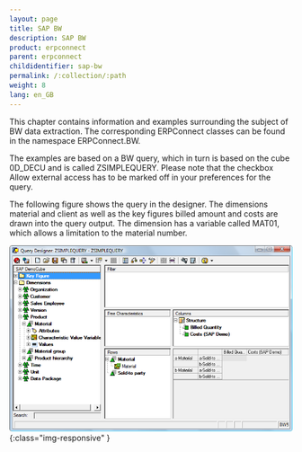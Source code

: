 ```yaml
---
layout: page
title: SAP BW
description: SAP BW
product: erpconnect
parent: erpconnect
childidentifier: sap-bw
permalink: /:collection/:path
weight: 8
lang: en_GB
---
```


This chapter contains information and examples surrounding the subject of BW data extraction. The corresponding ERPConnect classes can be found in the namespace ERPConnect.BW.

The examples are based on a BW query, which in turn is based on the cube 0D_DECU and is called ZSIMPLEQUERY. Please note that the checkbox Allow external access has to be marked off in your preferences for the query.

The following figure shows the query in the designer. The dimensions material and client as well as the key figures billed amount and costs are drawn into the query output. The dimension has a variable called MAT01, which allows a limitation to the material number.

![BW-001](/img/content/BW-001.png){:class="img-responsive" }